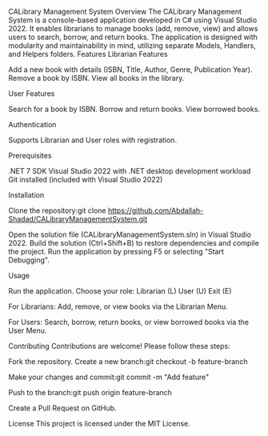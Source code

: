 CALibrary Management System
Overview
The CALibrary Management System is a console-based application developed in C# using Visual Studio 2022. It enables librarians to manage books (add, remove, view) and allows users to search, borrow, and return books. The application is designed with modularity and maintainability in mind, utilizing separate Models, Handlers, and Helpers folders.
Features
Librarian Features

Add a new book with details (ISBN, Title, Author, Genre, Publication Year).
Remove a book by ISBN.
View all books in the library.

User Features

Search for a book by ISBN.
Borrow and return books.
View borrowed books.

Authentication

Supports Librarian and User roles with registration.

Prerequisites

.NET 7 SDK
Visual Studio 2022 with .NET desktop development workload
Git installed (included with Visual Studio 2022)

Installation

Clone the repository:git clone https://github.com/Abdallah-Shadad/CALibraryManagementSystem.git


Open the solution file (CALibraryManagementSystem.sln) in Visual Studio 2022.
Build the solution (Ctrl+Shift+B) to restore dependencies and compile the project.
Run the application by pressing F5 or selecting "Start Debugging".

Usage

Run the application.
Choose your role:
Librarian (L)
User (U)
Exit (E)


For Librarians:
Add, remove, or view books via the Librarian Menu.


For Users:
Search, borrow, return books, or view borrowed books via the User Menu.



Contributing
Contributions are welcome! Please follow these steps:

Fork the repository.
Create a new branch:git checkout -b feature-branch


Make your changes and commit:git commit -m "Add feature"


Push to the branch:git push origin feature-branch


Create a Pull Request on GitHub.

License
This project is licensed under the MIT License.
